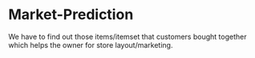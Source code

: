 # Market-Prediction
We have to find out those items/itemset that customers bought together which helps the owner for store layout/marketing.
